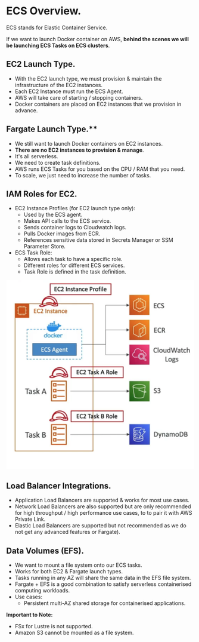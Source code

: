 # **ECS Overview.**

ECS stands for Elastic Container Service.

If we want to launch Docker container on AWS, **behind the scenes we will be launching ECS Tasks on ECS clusters**.

## **EC2 Launch Type.**

* With the EC2 launch type, we must provision & maintain the infrastructure of the EC2 instances.
* Each EC2 Instance must run the ECS Agent.
* AWS will take care of starting / stopping containers.
* Docker containers are placed on EC2 instances that we provision in advance.

## Fargate Launch Type.**

* We still want to launch Docker containers on EC2 instances.
* **There are no EC2 instances to provision & manage**.
* It's all serverless.
* We need to create task definitions.
* AWS runs ECS Tasks for you based on the CPU / RAM that you need.
* To scale, we just need to increase the number of tasks.

## **IAM Roles for EC2.**

* EC2 Instance Profiles (for EC2 launch type only):
    * Used by the ECS agent.
    * Makes API calls to the ECS service.
    * Sends container logs to Cloudwatch logs.
    * Pulls Docker images from ECR.
    * References sensitive data stored in Secrets Manager or SSM Parameter Store.
* ECS Task Role:
    * Allows each task to have a specific role.
    * Different roles for different ECS services.
    * Task Role is defined in the task definition.

<img src='./images/ECSProfilesAndRoles.png'>

## **Load Balancer Integrations.**

* Application Load Balancers are supported & works for most use cases.
* Network Load Balancers are also supported but are only recommended for high throughput / high performance use cases, to to pair it with AWS Private Link.
* Elastic Load Balancers are supported but not recommended as we do not get any advanced features or Fargate).

## **Data Volumes (EFS).**

* We want to mount a file system onto our ECS tasks.
* Works for both EC2 & Fargate launch types.
* Tasks running in any AZ will share the same data in the EFS file system.
* Fargate + EFS is a good combination to satisfy serverless containerised computing workloads.
* Use cases:
    * Persistent multi-AZ shared storage for containerised applications.

**Important to Note:**

* FSx for Lustre is not supported.
* Amazon S3 cannot be mounted as a file system.